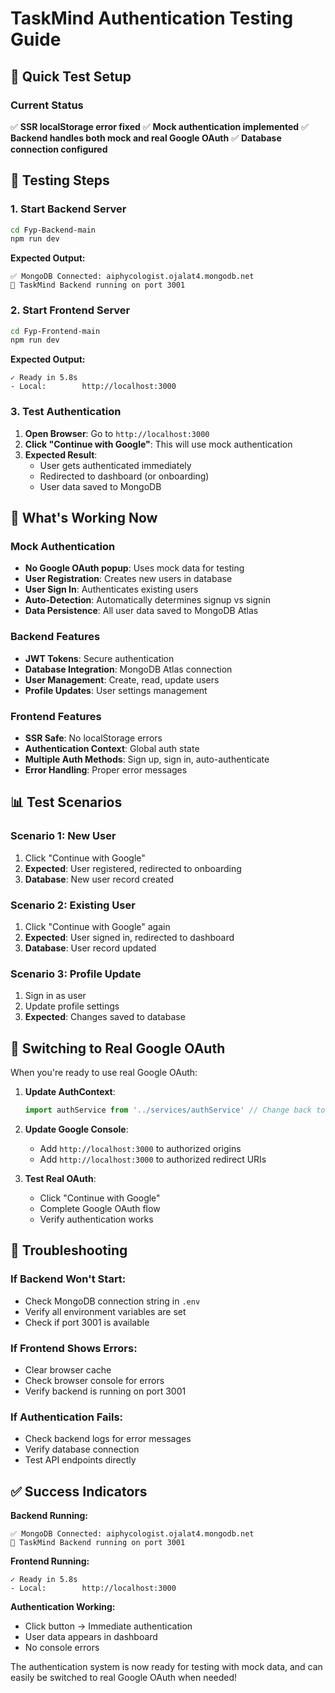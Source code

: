# TaskMind Authentication Testing Guide

## 🚀 Quick Test Setup

### Current Status
✅ **SSR localStorage error fixed**
✅ **Mock authentication implemented**
✅ **Backend handles both mock and real Google OAuth**
✅ **Database connection configured**

## 🧪 Testing Steps

### 1. Start Backend Server
```bash
cd Fyp-Backend-main
npm run dev
```

**Expected Output:**
```
✅ MongoDB Connected: aiphycologist.ojalat4.mongodb.net
🚀 TaskMind Backend running on port 3001
```

### 2. Start Frontend Server
```bash
cd Fyp-Frontend-main
npm run dev
```

**Expected Output:**
```
✓ Ready in 5.8s
- Local:        http://localhost:3000
```

### 3. Test Authentication

1. **Open Browser**: Go to `http://localhost:3000`
2. **Click "Continue with Google"**: This will use mock authentication
3. **Expected Result**: 
   - User gets authenticated immediately
   - Redirected to dashboard (or onboarding)
   - User data saved to MongoDB

## 🔧 What's Working Now

### Mock Authentication
- **No Google OAuth popup**: Uses mock data for testing
- **User Registration**: Creates new users in database
- **User Sign In**: Authenticates existing users
- **Auto-Detection**: Automatically determines signup vs signin
- **Data Persistence**: All user data saved to MongoDB Atlas

### Backend Features
- **JWT Tokens**: Secure authentication
- **Database Integration**: MongoDB Atlas connection
- **User Management**: Create, read, update users
- **Profile Updates**: User settings management

### Frontend Features
- **SSR Safe**: No localStorage errors
- **Authentication Context**: Global auth state
- **Multiple Auth Methods**: Sign up, sign in, auto-authenticate
- **Error Handling**: Proper error messages

## 📊 Test Scenarios

### Scenario 1: New User
1. Click "Continue with Google"
2. **Expected**: User registered, redirected to onboarding
3. **Database**: New user record created

### Scenario 2: Existing User
1. Click "Continue with Google" again
2. **Expected**: User signed in, redirected to dashboard
3. **Database**: User record updated

### Scenario 3: Profile Update
1. Sign in as user
2. Update profile settings
3. **Expected**: Changes saved to database

## 🔄 Switching to Real Google OAuth

When you're ready to use real Google OAuth:

1. **Update AuthContext**:
   ```typescript
   import authService from '../services/authService' // Change back to real service
   ```

2. **Update Google Console**:
   - Add `http://localhost:3000` to authorized origins
   - Add `http://localhost:3000` to authorized redirect URIs

3. **Test Real OAuth**:
   - Click "Continue with Google"
   - Complete Google OAuth flow
   - Verify authentication works

## 🐛 Troubleshooting

### If Backend Won't Start:
- Check MongoDB connection string in `.env`
- Verify all environment variables are set
- Check if port 3001 is available

### If Frontend Shows Errors:
- Clear browser cache
- Check browser console for errors
- Verify backend is running on port 3001

### If Authentication Fails:
- Check backend logs for error messages
- Verify database connection
- Test API endpoints directly

## ✅ Success Indicators

**Backend Running:**
```
✅ MongoDB Connected: aiphycologist.ojalat4.mongodb.net
🚀 TaskMind Backend running on port 3001
```

**Frontend Running:**
```
✓ Ready in 5.8s
- Local:        http://localhost:3000
```

**Authentication Working:**
- Click button → Immediate authentication
- User data appears in dashboard
- No console errors

The authentication system is now ready for testing with mock data, and can easily be switched to real Google OAuth when needed!
